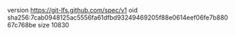 version https://git-lfs.github.com/spec/v1
oid sha256:7cab0948125ac5556fa61dfbd93249469205f88e0614eef06fe7b88067c768be
size 10830
